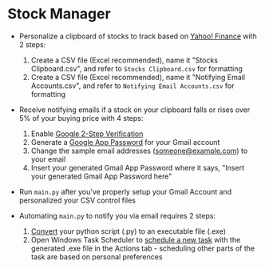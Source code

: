 # Stock Manager

* Personalize a clipboard of stocks to track based on [Yahoo! Finance](https://finance.yahoo.com/) with 2 steps:
  1. Create a CSV file (Excel recommended), name it "Stocks Clipboard.csv", and refer to `Stocks Clipboard.csv` for formatting 
  2. Create a CSV file (Excel recommended), name it "Notifying Email Accounts.csv", and refer to `Notifying Email Accounts.csv` for formatting

* Receive notifying emails if a stock on your clipboard falls or rises over 5% of your buying price with 4 steps:
  1. Enable [Google 2-Step Verification](https://support.google.com/accounts/answer/185839?co=GENIE.Platform%3DAndroid&hl=en)
  2. Generate a [Google App Password](https://support.google.com/accounts/answer/185833?hl=en) for your Gmail account
  3. Change the sample email addresses (someone@example.com) to your email
  4. Insert your generated Gmail App Password where it says, "Insert your generated Gmail App Password here"
  
* Run `main.py` after you've properly setup your Gmail Account and personalized your CSV control files

* Automating `main.py` to notify you via email requires 2 steps:
  1. [Convert](https://www.youtube.com/watch?v=UZX5kH72Yx4&list=LLn2A3GlJT_vthodJ8G63-gA&index=3&t=303s) your python script (.py) to an executable file (.exe)
  2. Open Windows Task Scheduler to [schedule a new task](https://windowsreport.com/schedule-tasks-windows-10/) with the generated .exe file in the Actions tab - scheduling other parts of the task are based on personal preferences
